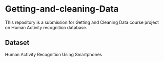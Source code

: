 # Getting-and-cleaning-Data
This repository is a submission for Getting and Cleaning Data course project on Human Activity recognition database. 

## Dataset
Human Activity Recognition Using Smartphones
